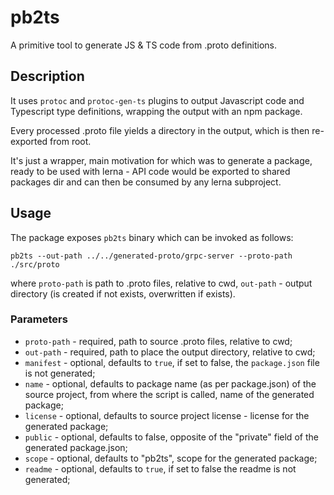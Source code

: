 # pb2ts

A primitive tool to generate JS &amp; TS code from .proto definitions.

## Description

It uses `protoc` and `protoc-gen-ts` plugins to output Javascript code and Typescript type definitions, wrapping the output with an npm package.

Every processed .proto file yields a directory in the output, which is then re-exported from root.

It's just a wrapper, main motivation for which was to generate a package, ready to be used with lerna - API code would be exported to shared packages dir and can then be consumed by any lerna subproject.

## Usage

The package exposes `pb2ts` binary which can be invoked as follows:

```
pb2ts --out-path ../../generated-proto/grpc-server --proto-path ./src/proto
```

where `proto-path` is path to .proto files, relative to cwd, `out-path` - output directory (is created if not exists, overwritten if exists).

### Parameters

- `proto-path` - required, path to source .proto files, relative to cwd;
- `out-path` - required, path to place the output directory, relative to cwd;
- `manifest` - optional, defaults to `true`, if set to false, the `package.json` file is not generated;
- `name` - optional, defaults to package name (as per package.json) of the source project, from where the script is called, name of the generated package;
- `license` - optional, defaults to source project license - license for the generated package;
- `public` - optional, defaults to false, opposite of the "private" field of the generated package.json;
- `scope` - optional, defaults to "pb2ts", scope for the generated package;
- `readme` - optional, defaults to `true`, if set to false the readme is not generated;
